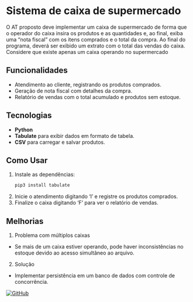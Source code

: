 # Sistema de caixa de supermercado

O AT proposto deve implementar um caixa de supermercado de forma que o operador do caixa insira os produtos e as quantidades e, ao final, exiba uma “nota fiscal” com os itens comprados e o total da compra. Ao final do programa, deverá ser exibido um extrato com o total das vendas do caixa. Considere que existe apenas um caixa operando no supermercado

## Funcionalidades

- Atendimento ao cliente, registrando os produtos comprados.
- Geração de nota fiscal com detalhes da compra.
- Relatório de vendas com o total acumulado e produtos sem estoque.

## Tecnologias

- **Python**
- **Tabulate** para exibir dados em formato de tabela.
- **CSV** para carregar e salvar produtos.

## Como Usar

1. Instale as dependências:  
   ```bash
   pip3 install tabulate
2.	Inicie o atendimento digitando ‘I’ e registre os produtos comprados.
3.	Finalize o caixa digitando ‘F’ para ver o relatório de vendas.


## Melhorias

1. Problema com múltiplos caixas

- Se mais de um caixa estiver operando, pode haver inconsistências no estoque devido ao acesso simultâneo ao arquivo.

2. Solução

- Implementar persistência em um banco de dados com controle de concorrência.


[![GitHub](https://img.shields.io/badge/GitHub-Repo-blue?logo=github)](https://github.com/warsiege00/edu.infnet.dados.python.at)